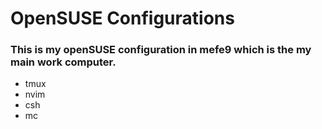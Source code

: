 # OpenSUSE Configurations

### This is my openSUSE configuration in mefe9 which is the my main work computer.

- tmux
- nvim
- csh
- mc
